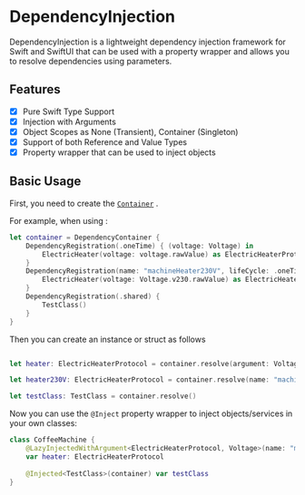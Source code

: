 # DependencyInjection


 DependencyInjection is a lightweight dependency injection framework for Swift and SwiftUI that can be used with a property wrapper and allows you to resolve dependencies using parameters.

## Features

- [x] Pure Swift Type Support
- [x] Injection with Arguments
- [x] Object Scopes as None (Transient), Container (Singleton)
- [x] Support of both Reference and Value Types
- [x] Property wrapper that can be used to inject objects

## Basic Usage

First, you need to create the [`Container`](Sources/DependencyInjection/Container/DependencyContainer.swift) .

For example, when using :
```swift
let container = DependencyContainer {
    DependencyRegistration(.oneTime) { (voltage: Voltage) in
        ElectricHeater(voltage: voltage.rawValue) as ElectricHeaterProtocol
    }
    DependencyRegistration(name: "machineHeater230V", lifeCycle: .oneTime) {
        ElectricHeater(voltage: Voltage.v230.rawValue) as ElectricHeaterProtocol
    }
    DependencyRegistration(.shared) {
        TestClass()
    }
}

```


Then you can create an instance or struct as follows
```swift

let heater: ElectricHeaterProtocol = container.resolve(argument: Voltage.v230)

let heater230V: ElectricHeaterProtocol = container.resolve(name: "machineHeater230V")

let testClass: TestClass = container.resolve()

```

Now you can use the `@Inject` property wrapper to inject objects/services in your own classes:

```swift
class CoffeeMachine {
    @LazyInjectedWithArgument<ElectricHeaterProtocol, Voltage>(name: "machineHeater230V", argument: .v230, container: container)
    var heater: ElectricHeaterProtocol
    
    @Injected<TestClass>(container) var testClass
}

```
